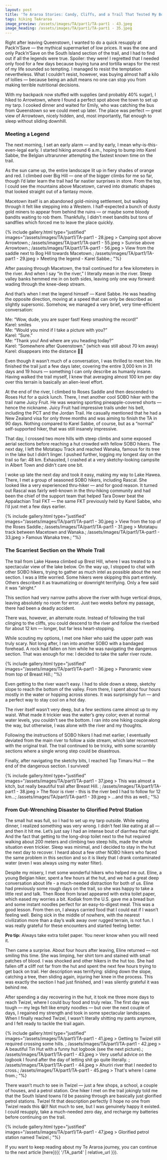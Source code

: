 ```yaml
---
layout: post
title: 'Te Araroa Stories: Candy, Cliffs, and a Trail That Tested My Bowels'
tags: hiking TeAraroa
image_preview: /assets/images/TA/part1/TA-part1 - 43.jpeg
image_heading: /assets/images/TA/part1/TA-part1 - 35.jpeg
---
```


Right after leaving Queenstown, I wanted to do a quick resupply at Pack’n’Save — the mythical supermarket of low prices. It was the one and only Pack’n’Save on the South Island section of the trail, and I had to find out if all the legends were true. Spoiler: they were! I regretted that I needed only food for a few days because buying tuna and tortilla wraps for the rest of my life sounded so tempting. I managed to resist the temptation nevertheless. What I couldn’t resist, however, was buying almost half a kilo of lollies — because being an adult means no one can stop you from making terrible nutritional decisions.

With my backpack now stuffed with supplies (and probably 40% sugar), I hiked to Arrowtown, where I found a perfect spot above the town to set up my tarp. I cooked dinner and waited for Emily, who was catching the bus from Queenstown so we could meet up later. The place was perfect — great view of Arrowtown, nicely hidden, and, most importantly, flat enough to sleep without sliding downhill.

### Meeting a Legend

The next morning, I set an early alarm — and by early, I mean why-is-this-even-legal early. I started hiking around 6 a.m., hoping to bump into Karel Sabbe, the Belgian ultrarunner attempting the fastest known time on the trail.

As the sun came up, the entire landscape lit up in fiery shades of orange and red. I climbed over Big Hill — one of the bigger climbs for me so far, though I’d later learn the trail had far nastier surprises in store. From the top, I could see the mountains above Macetown, carved into dramatic shapes that looked straight out of a fantasy movie.

Macetown itself is an abandoned gold-mining settlement, but walking through it felt like stepping into a Western. I half-expected a bunch of dusty gold miners to appear from behind the ruins — or maybe some bloody bandits waiting to rob them. Thankfully, I didn't meet bandits but tons of sandflies which forced me to leave the place quickly.

{% include gallery.html 
	type="justified" 
	images="/assets/images/TA/part1/TA-part1 - 28.jpeg > Camping spot above Arrowtown.;
			/assets/images/TA/part1/TA-part1 - 55.jpeg > Sunrise above Arrowtown.;
			/assets/images/TA/part1/TA-part1 - 56.jpeg > View from the saddle next to Bog Hill towards Macetown.;
			/assets/images/TA/part1/TA-part1 - 29.jpeg > Meeting the legend - Karel Sabbe.;
			"%}


After passing through Macetown, the trail continued for a few kilometers in the river. And when I say “in the river,” I literally mean in the river. Steep valley banks hemmed me in on both sides, leaving only one way forward: wading through the knee-deep stream.

And that’s when I met the legend himself — Karel Sabbe. He was heading the opposite direction, moving at a speed that can only be described as slightly supersonic. Somehow, we managed a very brief, very time-efficient conversation:

Me: “Wow, dude, you are super fast! Keep smashing the record!”<br>
Karel: smiles<br>
Me: “Would you mind if I take a picture with you?”<br>
Karel: “Sure.”<br>
Me: “Thank you! And where are you heading today?”<br>
Karel: “Somewhere after Queenstown.” (which was still about 70 km away)<br>
Karel: disappears into the distance 😶‍🌫️<br>

Even though it wasn’t much of a conversation, I was thrilled to meet him. He finished the trail just a few days later, covering the entire 3,000 km in 31 days and 19 hours — something I can only describe as humanly insane. Having walked the trail myself, I knew that averaging almost 100 km per day over this terrain is basically an alien-level effort.

At the end of the river, I climbed to Roses Saddle and then descended to Roses Hut for a quick lunch. There, I met another cool SOBO hiker with the trail name Juicy Fruit. He was wearing sporting pineapple-covered shorts — hence the nickname. Juicy Fruit had impressive trails under his belt, including the PCT and the Jordan Trail. He casually mentioned that he had a New Zealand visa for only three months and was aiming to finish the TA in 90 days. Nothing compared to Karel Sabbe, of course, but as a “normal” self-supported hiker, that was still insanely impressive.

That day, I crossed two more hills with steep climbs and some exposed aerial sections before reaching a hut crowded with fellow SOBO hikers. The next day, I left the Motatapu Track and reached Wanaka, famous for its tree in the lake but I didn’t linger. I pushed further, logging my longest day on the trail so far: 48 km. Exhausted, I crashed at a very sketchy-looking campsite in Albert Town and didn’t care one bit.

I woke up late the next day and took it easy, making my way to Lake Hawea. There, I met a group of seasoned SOBO hikers, including Rascal. She looked like a very experienced thru-hiker — and for good reason. It turned out Rascal was fairly well-known in the thru-hiking community and had been the chief of the support team that helped Tara Dower beat the Appalachian Trail FKT — the same FKT previously held by Karel Sabbe, who I’d just met a few days earlier.

{% include gallery.html 
	type="justified" 
	images="/assets/images/TA/part1/TA-part1 - 30.jpeg > View from the top of the Roses Saddle.;
			/assets/images/TA/part1/TA-part1 - 31.jpeg > Motatapu track between Macetown and Wanaka.;
			/assets/images/TA/part1/TA-part1 - 33.jpeg > Famous Wanaka tree.;
			"%}

### The Scarriest Section on the Whole Trail

The trail from Lake Hawea climbed up Brest Hill, where I was treated to a spectacular view of the lake below. On the way up, I stopped to chat with other SOBO hikers, trying to gather as much intel as possible about the next section. I was a little worried. Some hikers were skipping this part entirely. Others described it as traumatizing or downright terrifying. Only a few said it was “alright.”

This section had very narrow paths above the river with huge vertical drops, leaving absolutely no room for error. Just two weeks before my passage, there had been a deadly accident.

There was, however, an alternate route. Instead of following the trail clinging to the cliffs, you could descend to the river and follow the riverbed for about 12 km — longer, but far less heart-stopping.

While scouting my options, I met one hiker who said the upper path was truly scary. Not long after, I ran into another SOBO with a bandaged forehead. A rock had fallen on him while he was navigating the dangerous section. That was enough for me: I decided to take the safer river route.

{% include gallery.html 
	type="justified" 
	images="/assets/images/TA/part1/TA-part1 - 36.jpeg > Panoramic view from top of Breast Hill.;
			"%}

Even getting to the river wasn’t easy. I had to slide down a steep, sketchy slope to reach the bottom of the valley. From there, I spent about four hours mostly in the water or hopping across stones. It was surprisingly fun — and a perfect way to stay cool on a hot day.

The river itself wasn’t very deep, but a few sections came almost up to my waist. What made it trickier was the water’s grey color; even at normal water levels, you couldn’t see the bottom. I ran into one hiking couple along the way, but otherwise, I was alone with the river and my thoughts.

Following the instructions of SOBO hikers I had met earlier, I eventually deviated from the main river to follow a side stream, which later reconnect with the original trail. The trail continued to be tricky, with some scrambly sections where a single wrong step could be disastrous.

Finally, after navigating the sketchy bits, I reached Top Timaru Hut — the end of the dangerous section. I survived!

{% include gallery.html 
	type="justified" 
	images="/assets/images/TA/part1/TA-part1 - 37.jpeg > This was almost a kitch, but really beautiful trail after Breast Hill. ;
			/assets/images/TA/part1/TA-part1 - 38.jpeg > The floor is river - this is the river bed I had to follow for 12 km...;
			/assets/images/TA/part1/TA-part1 - 39.jpeg > ...and this as well.;
			"%}

### From Gut-Wrenching Disaster to Glorified Petrol Station

The small hut was full, so I had to set up my tarp outside. While eating dinner, I realized something was very wrong. I didn’t feel like eating at all — and then it hit me. Let’s just say I had an intense bout of diarrhea that night. And the fact that getting to the long-drop toilet next to the hut required walking about 200 meters and climbing two steep hills, made the whole situation even trickier. Sleep was minimal, and I decided to stay in the hut the next day to recover. I heard about a few other NOBO hikers who faced the same problem in this section and so it is likely that I drank contaminated water (even I was always using my water filter).

Despite my misery, I met some wonderful hikers who helped me out. Eline, a young Belgian hiker, spent a few hours at the hut, and we had a great deep conversation about life - a much-needed distraction for both of us. Eline had previously some rough days on the trail, so she was happy to take a little rest and talk. Then Roee from Israel appeared with extra toilet paper, which eased my worries a bit. Kodiak from the U.S. gave me a bread bun and some instant noodles perfect for an easy-to-digest meal. This was a good lesson. From then on, I always carried food that I could eat if I wasn’t feeling well. Being sick in the middle of nowhere, with the nearest civilization more than a day’s walk away over rugged terrain, is not fun. I was really grateful for these encounters and started feeling better.

<div class="alert alert-info">
  <strong>Pro tip:</strong> Always take extra toilet paper. You never know when you will need it.
</div>

Then came a surprise. About four hours after leaving, Eline returned — not smiling this time. She was limping, her shirt torn and stained with small patches of blood. I was shocked and other hikers in the hut too. She had fallen off a cliff not far from the hut and spent the next few hours trying to get back on trail. Her description was terrifying: sliding down the slope, catching a tree, then sliding again, injuring her knee in the process. This was exactly the section I had just finished, and I was silently grateful it was behind me.

After spending a day recovering in the hut, it took me three more days to reach Twizel, where I could buy food and truly relax. The first day was tough — my legs felt like empty noodles — but over the next couple of days, I regained my strength and took in some spectacular landscapes. When I finally reached Twizel, I wasn’t literally shitting my pants anymore, and I felt ready to tackle the trail again.

{% include gallery.html 
	type="justified" 
	images="/assets/images/TA/part1/TA-part1 - 41.jpeg > Getting to Twizel still required crossing some hills. ;
			/assets/images/TA/part1/TA-part1 - 42.jpeg > A beautiful Tin Hut with a funny hut logbook (see the next picture).;
			/assets/images/TA/part1/TA-part1 - 43.jpeg > Very useful advice on the logbook I found after the day of letting shit go quite literally. ;
			/assets/images/TA/part1/TA-part1 - 44.jpeg > Ahuriri river that I needed to cross.;
			/assets/images/TA/part1/TA-part1 - 45.jpeg > That's where I came from.;
			"%}

There wasn’t much to see in Twizel — just a few shops, a school, a couple of houses, and a petrol station. One hiker I met on the trail jokingly told me that the South Island towns I’d be passing through are basically just glorified petrol stations. Twizel fit that description perfectly (I hope no one from Twizel reads this 😁)! Not much to see, but I was genuinely happy it existed. I could resupply, take a much-needed zero day, and recharge my batteries before continuing on the trail.

{% include gallery.html 
	type="justified" 
	images="/assets/images/TA/part1/TA-part1 - 47.jpeg > Glorified petrol station named Twizel.;
			"%}

If you want to keep reading about my Te Araroa journey, you can continue to the next article [here]({{ '/TA_part4' | relative_url }}).